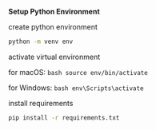 **Setup Python Environment**

create python environment

```bash
python -m venv env
```
activate virtual environment

for macOS: ```bash source env/bin/activate ```

for Windows: ```bash env\Scripts\activate ```

install requirements

```bash
pip install -r requirements.txt
```